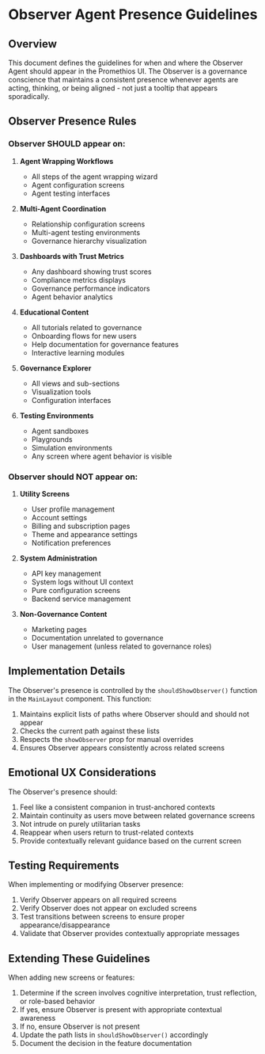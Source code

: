 # Observer Agent Presence Guidelines

## Overview

This document defines the guidelines for when and where the Observer Agent should appear in the Promethios UI. The Observer is a governance conscience that maintains a consistent presence whenever agents are acting, thinking, or being aligned - not just a tooltip that appears sporadically.

## Observer Presence Rules

### Observer SHOULD appear on:

1. **Agent Wrapping Workflows**
   - All steps of the agent wrapping wizard
   - Agent configuration screens
   - Agent testing interfaces

2. **Multi-Agent Coordination**
   - Relationship configuration screens
   - Multi-agent testing environments
   - Governance hierarchy visualization

3. **Dashboards with Trust Metrics**
   - Any dashboard showing trust scores
   - Compliance metrics displays
   - Governance performance indicators
   - Agent behavior analytics

4. **Educational Content**
   - All tutorials related to governance
   - Onboarding flows for new users
   - Help documentation for governance features
   - Interactive learning modules

5. **Governance Explorer**
   - All views and sub-sections
   - Visualization tools
   - Configuration interfaces

6. **Testing Environments**
   - Agent sandboxes
   - Playgrounds
   - Simulation environments
   - Any screen where agent behavior is visible

### Observer should NOT appear on:

1. **Utility Screens**
   - User profile management
   - Account settings
   - Billing and subscription pages
   - Theme and appearance settings
   - Notification preferences

2. **System Administration**
   - API key management
   - System logs without UI context
   - Pure configuration screens
   - Backend service management

3. **Non-Governance Content**
   - Marketing pages
   - Documentation unrelated to governance
   - User management (unless related to governance roles)

## Implementation Details

The Observer's presence is controlled by the `shouldShowObserver()` function in the `MainLayout` component. This function:

1. Maintains explicit lists of paths where Observer should and should not appear
2. Checks the current path against these lists
3. Respects the `showObserver` prop for manual overrides
4. Ensures Observer appears consistently across related screens

## Emotional UX Considerations

The Observer's presence should:

1. Feel like a consistent companion in trust-anchored contexts
2. Maintain continuity as users move between related governance screens
3. Not intrude on purely utilitarian tasks
4. Reappear when users return to trust-related contexts
5. Provide contextually relevant guidance based on the current screen

## Testing Requirements

When implementing or modifying Observer presence:

1. Verify Observer appears on all required screens
2. Verify Observer does not appear on excluded screens
3. Test transitions between screens to ensure proper appearance/disappearance
4. Validate that Observer provides contextually appropriate messages

## Extending These Guidelines

When adding new screens or features:

1. Determine if the screen involves cognitive interpretation, trust reflection, or role-based behavior
2. If yes, ensure Observer is present with appropriate contextual awareness
3. If no, ensure Observer is not present
4. Update the path lists in `shouldShowObserver()` accordingly
5. Document the decision in the feature documentation

